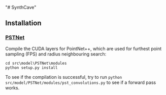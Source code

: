"# SynthCave" 

## Installation

### [PSTNet](https://github.com/hehefan/Point-Spatio-Temporal-Convolution)
Compile the CUDA layers for PointNet++, which are used for furthest point sampling (FPS) and radius neighbouring search:
```
cd src\model\PSTNet\modules
python setup.py install
```
To see if the compilation is successful, try to run `python src/model/PSTNet/modules/pst_convolutions.py` to see if a forward pass works.